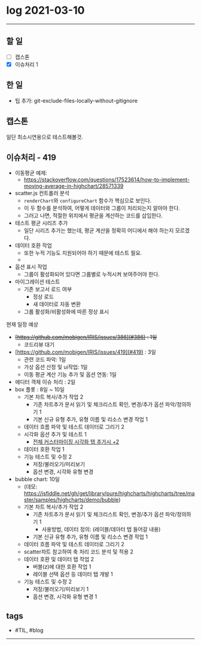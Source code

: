# log 2021-03-10

--------------------------

## 할 일

- [ ] 캡스톤
- [x] 이슈처리 1

## 한 일

- 팁 추가: git-exclude-files-locally-without-gitignore

## 캡스톤

일단 최소시연용으로 테스트해볼것.

## 이슈처리 - 419

- 이동평균 예제:
  - https://stackoverflow.com/questions/17523614/how-to-implement-moving-average-in-highchart/28571339
- scatter.js 컨트롤러 분석
  - `renderChart`와 `configureChart` 함수가 핵심으로 보인다. 
  - 이 두 함수를 분석하여, 어떻게 데이터와 그룹이 처리되는지 알아야 한다.
  - 그러고 나면, 적절한 위치에서 평균을 계산하는 코드를 삽입한다.
- 테스트 평균 시리즈 추가
  - 일단 시리즈 추가는 했는데, 평균 계산을 정확히 어디에서 해야 하는지 모르겠다.
- 데이터 호환 작업
  - 또한 누적 기능도 지원되어야 하기 때문에 테스트 필요.
  - 
- 옵션 표시 작업
  - 그룹이 활성화되어 있다면 그룹별로 누적시켜 보여주어야 한다.
- 마이그레이션 테스트
  - 기존 보고서 로드 여부
    - 정상 로드
    - 새 데이터로 자동 변환
  - 그룹 활성화/비활성화에 따른 정상 표시

현재 일정 예상
- ~~[https://github.com/mobigen/IRIS/issues/386](#386) : 1일~~
  - 코드리뷰 대기
- [https://github.com/mobigen/IRIS/issues/419](#419) : 3일
  - 관련 코드 파악: 1일
  - 가상 옵션 산정 및 ui작업: 1일
  - 이동 평균 계산 기능 추가 및 옵션 연동: 1일
- 에디터 객체 이슈 처리 : 2일
- box 플롯 : 8일 ~ 10일
  - 기본 차트 복사/추가 작업 2
    - 기존 차트추가 문서 읽기 및 체크리스트 확인, 변경/추가 옵션 파악/정의하기 1
    - 기본 신규 유형 추가, 유형 이름 및 리소스 변경 작업 1
  - 데이터 흐름 파악 및 테스트 데이터로 그리기 2
  - 시각화 옵션 추가 및 테스트 1
    - [전체 커스터마이징 시각화 탭 추가시 +2](https://jsfiddle.net/gh/get/library/pure/highcharts/highcharts/tree/master/samples/highcharts/plotoptions/box-plot-styling/)
  - 데이터 호환 작업 1
  - 기능 테스트 및 수정 2
    - 저장/불러오기/미리보기
    - 옵션 변경, 시각화 유형 변경
- bubble chart: 10일
  - (데모: https://jsfiddle.net/gh/get/library/pure/highcharts/highcharts/tree/master/samples/highcharts/demo/bubble)
  - 기본 차트 복사/추가 작업 2
    - 기존 차트추가 문서 읽기 및 체크리스트 확인, 변경/추가 옵션 파악/정의하기 1
      - 사용방법, 데이터 정의: (레이블/데아터 탭 들어갈 내용)
    - 기본 신규 유형 추가, 유형 이름 및 리소스 변경 작업 1
  - 데이터 흐름 파악 및 테스트 데이터로 그리기 2
  - scatter차트 참고하여 축 처리 코드 분석 및 적용 2
  - 데이터 호환 및 데이터 탭 작업 2
    - 버블(z)에 대한 호환 작업 1
    - 레이블 선택 옵션 등 데이터 탭 개발 1
  - 기능 테스트 및 수정 2
    - 저장/불러오기/미리보기 1
    - 옵션 변경, 시각화 유형 변경 1


## tags
- \#TIL, \#blog

--------------------------

